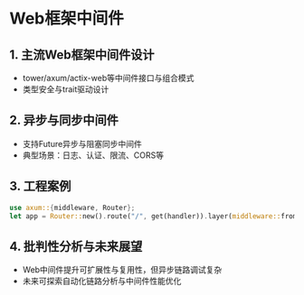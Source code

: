 # Web框架中间件

## 1. 主流Web框架中间件设计
- tower/axum/actix-web等中间件接口与组合模式
- 类型安全与trait驱动设计

## 2. 异步与同步中间件
- 支持Future异步与阻塞同步中间件
- 典型场景：日志、认证、限流、CORS等

## 3. 工程案例
```rust
use axum::{middleware, Router};
let app = Router::new().route("/", get(handler)).layer(middleware::from_fn(logger));
```

## 4. 批判性分析与未来展望
- Web中间件提升可扩展性与复用性，但异步链路调试复杂
- 未来可探索自动化链路分析与中间件性能优化 
